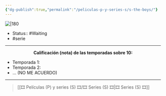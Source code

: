 ```yaml
---
{"dg-publish":true,"permalink":"/peliculas-p-y-series-s/s-the-boys/"}
---
```



![|180](https://m.media-amazon.com/images/M/MV5BOTEyNDJhMDAtY2U5ZS00OTMzLTkwODktMjU3MjFkZWVlMGYyXkEyXkFqcGdeQXVyMjkwOTAyMDU@._V1_SX300.jpg)


- Status::  #Waiting
- #serie

---

**<center>Calificación (nota) de las temporadas sobre 10:</center>**

- Temporada 1: 
- Temporada 2: 
- ... (NO ME ACUERDO)


---

> [[🎞️ Películas (P) y series (S) 🎞️/🎞️ Series (S) 🎞️\|🎞️ Series (S) 🎞️]]